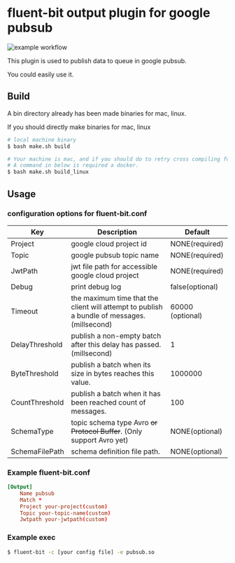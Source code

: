 # fluent-bit output plugin for google pubsub

![example workflow](https://github.com/ragi256/fluent-bit-pubsub/actions/workflows/ci.yml/badge.svg?branch=master)

This plugin is used to publish data to queue in google pubsub. 

You could easily use it.

## Build
A bin directory already has been made binaries for mac, linux.

If you should directly make binaries for mac, linux
```bash
# local machine binary
$ bash make.sh build

# Your machine is mac, and if you should do to retry cross compiling for linux.
# A command in below is required a docker.
$ bash make.sh build_linux
```

## Usage
### configuration options for fluent-bit.conf
| Key             | Description                                    | Default        |
| ----------------|------------------------------------------------|----------------|
| Project         | google cloud project id | NONE(required) |
| Topic           | google pubsub topic name | NONE(required) |
| JwtPath         | jwt file path for accessible google cloud project | NONE(required) |
| Debug           | print debug log | false(optional) |
| Timeout         | the maximum time that the client will attempt to publish a bundle of messages. (millsecond) | 60000 (optional)|
| DelayThreshold  | publish a non-empty batch after this delay has passed. (millsecond) | 1  |
| ByteThreshold   | publish a batch when its size in bytes reaches this value. | 1000000 |
| CountThreshold  | publish a batch when it has been reached count of messages. | 100  |
| SchemaType      | topic schema type Avro ~~or Protocol Buffer~~. (Only support Avro yet) | NONE(optional) |
| SchemaFilePath  | schema definition file path. | NONE(optional) |

### Example fluent-bit.conf
```conf
[Output]
    Name pubsub
    Match *
    Project your-project(custom)
    Topic your-topic-name(custom)
    Jwtpath your-jwtpath(custom)
```

### Example exec
```bash
$ fluent-bit -c [your config file] -e pubsub.so
```
